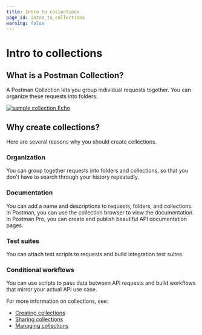 ```yaml
---
title: Intro to collections
page_id: intro_to_collections
warning: false
---
```


# Intro to collections

## What is a Postman Collection?

A Postman Collection lets you group individual requests together. You can organize these requests into folders.

[![sample collection Echo](https://s3.amazonaws.com/postman-static-getpostman-com/postman-docs/WS-Collection_headers.png)](https://s3.amazonaws.com/postman-static-getpostman-com/postman-docs/WS-Collection_headers.png)

## Why create collections?

Here are several reasons why you should create collections.

### Organization

You can group together requests into folders and collections, so that you don't have to search through your history repeatedly.

### Documentation

You can add a name and descriptions to requests, folders, and collections. In Postman, you can use the collection browser to view the documentation. In Postman Pro, you can create and publish beautiful API documentation pages.

### Test suites

You can attach test scripts to requests and build integration test suites.

### Conditional workflows

You can use scripts to pass data between API requests and build workflows that mirror your actual API use case.

For more information on collections, see:

* [Creating collections](postman/collections/creating_collections.md)
* [Sharing collections](postman/collections/sharing_collections.md)
* [Managing collections](postman/collections/managing_collections.md)

